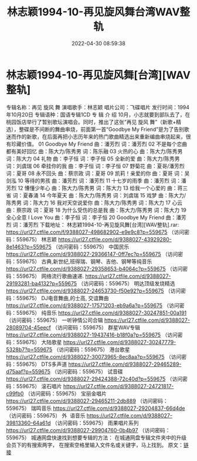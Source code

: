 ﻿---
title: 林志颖1994-10-再见旋风舞台湾WAV整轨
date: 2022-04-30 08:59:38
categories: WAV车载音乐、镜像
tags: 华语中文
---
# 林志颖1994-10-再见旋风舞[台湾][WAV整轨]

专辑名称：再见 旋风 舞
演唱歌手：林志颖
唱片公司：飞碟唱片
发行时间：1994年10月20日
专辑语种：国语专辑1CD
专 辑 介
绍
10月，小志就要到部队去了，在桃园饭店举行了暂别歌坛演唱会。同时，推出了这张“再见 旋风
舞”（新歌+精选），整碟是不间断的舞曲串烧，前面第一首“Goodbye My
Friend”是为了告别歌迷而作的新歌，在后面再把小志历年来的热门歌曲精选出来重新编曲串烧起来，很有珍藏价值。
01 Goodbye My Friend 曲：潘芳烈
词：潘芳烈
02 不是每个恋曲都有美好回忆 曲：陈大力/陈秀男
词：陈乐融
03 火热的心 曲：陈大力/陈秀男
词：陈大力
04 礼物 曲：李子恒 词：李子恒
05 全新的爱 曲：陈大力/陈秀男
词：刘虞瑞
06 牵挂你的我 曲：李子恒
词：李子恒
07 野菊花 曲：夏哥/潘芳烈
词：夏哥
08 永不回头 曲：蔡宗政 词：夏哥
09 凯莉！亲爱的你 曲：夏哥
词：吴剑泓
10 等待的男孩 曲：潘芳烈
词：潘芳烈
11 十七岁的雨季 曲：潘芳烈
词：潘芳烈
12 慒懂少年心 曲：陈大力/陈秀男
词：陈大力
13 给我一个心爱的 曲：蒋三省
词：夏春涌
14 今年夏天 曲：陈大力/陈秀男
词：刘虞瑞
15 戏梦 曲：陈大力/陈秀男
词：陈大力
16 我对天空说爱你 曲：陈大力/陈秀男
词：陈大力
17 心云 曲：蔡宗政 词：夏哥
18 为什么受伤的总是我 曲：陈大力/陈秀男
词：陈大力
19 全心全意 I Love You 曲：李子恒
词：李子恒
20 Goodbye My Friend 曲：潘芳烈
词：潘芳烈
下载地址：
林志颖1994-10-再见旋风舞[台湾][WAV整轨].rar: https://url27.ctfile.com/f/9388027-498682902-e9e9c8?p=559675
（访问密码：559675）
林志颖
https://url27.ctfile.com/d/9388027-43929280-8e1463?p=559675
（访问密码：559675）
中国民乐
https://url27.ctfile.com/d/9388027-29366147-0ff7ec?p=559675
（访问密码：559675）
古典,新世纪,班得瑞、钢琴、吉他、钢琴等纯音乐
https://url27.ctfile.com/d/9388027-29358653-b4064c?p=559675
（访问密码：559675）
网络流行歌曲速递.
https://url27.ctfile.com/d/9388027-29193281-ba4132?p=559675
（访问密码：559675）
明达顶级发烧精选
https://url27.ctfile.com/d/9388027-24653730-f50e92?p=559675
（访问密码：559675）
DJ电音舞曲,的士高, 交谊舞曲
https://url27.ctfile.com/d/9388027-17571203-eb9a6a?p=559675
（访问密码：559675）
纯音乐
https://url27.ctfile.com/d/9388027-30247851-00a191
（访问密码：559675）
一听钟情公司合辑
https://url27.ctfile.com/d/9388027-28089704-45eecf
（访问密码：559675）
群星WAV专辑
https://url27.ctfile.com/d/9388027-19437416-b18f0a?p=559675
（访问密码：559675）
大陆歌星
https://url27.ctfile.com/d/9388027-30247779-5328b7?p=559675
（访问密码：559675）
港台歌星
https://url27.ctfile.com/d/9388027-30073965-8ec8aa?p=559675
（访问密码：559675）
DTS多声道
https://url27.ctfile.com/d/9388027-29465289-d75aaf?p=559675
（访问密码：559675）
试音碟
https://url27.ctfile.com/d/9388027-29424388-72c40d?p=559675
（访问密码：559675）
滚石唱片
https://url27.ctfile.com/d/9388027-24721817-c99fb0
（访问密码：559675）
宝丽金唱片
https://url27.ctfile.com/d/9388027-29465211-2db889
（访问密码：559675）
瑞鸣音乐
https://url27.ctfile.com/d/9388027-29204837-66d4de
（访问密码：559675）
外  语音乐
https://url27.ctfile.com/d/9388027-39813360-64a61d
（访问密码：559675）
雨果唱片系列
https://url27.ctfile.com/d/9388027-29904760-0b4b97
（访问密码：559675）
城通网盘快速找到想要专辑的方法：
在城通网盘专辑文件夹中的升级会员下的有搜索两字，
在搜索空格里输入文件名或关键字，马上找到。
原文：[链接](https://blog.sina.com.cn/s/blog_1647c7e7601030wyn.html)